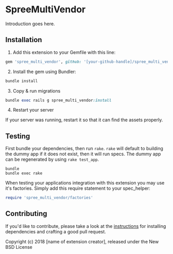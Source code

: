 # SpreeMultiVendor

Introduction goes here.

## Installation

1. Add this extension to your Gemfile with this line:
  ```ruby
  gem 'spree_multi_vendor', github: '[your-github-handle]/spree_multi_vendor'
  ```

2. Install the gem using Bundler:
  ```ruby
  bundle install
  ```

3. Copy & run migrations
  ```ruby
  bundle exec rails g spree_multi_vendor:install
  ```

4. Restart your server

  If your server was running, restart it so that it can find the assets properly.

## Testing

First bundle your dependencies, then run `rake`. `rake` will default to building the dummy app if it does not exist, then it will run specs. The dummy app can be regenerated by using `rake test_app`.

```shell
bundle
bundle exec rake
```

When testing your applications integration with this extension you may use it's factories.
Simply add this require statement to your spec_helper:

```ruby
require 'spree_multi_vendor/factories'
```


## Contributing

If you'd like to contribute, please take a look at the
[instructions](CONTRIBUTING.md) for installing dependencies and crafting a good
pull request.

Copyright (c) 2018 [name of extension creator], released under the New BSD License
